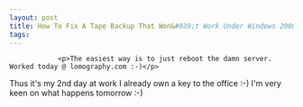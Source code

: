 ```yaml
---
layout: post
title: How To Fix A Tape Backup That Won&#039;t Work Under Windows 2000 Server
tags:
---
```



                <p>The easiest way is to just reboot the damn server. Worked today @ lomography.com :-)</p>
<p>Thus it's my 2nd day at work I already own a key to the office :-) I'm very keen on what happens tomorrow :-)</p>
